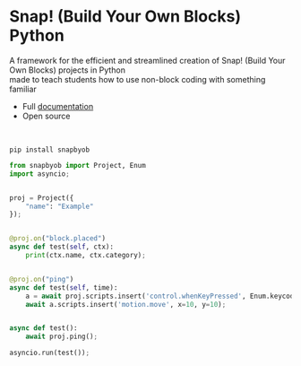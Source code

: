 # Snap! (Build Your Own Blocks) Python
A framework for the efficient and streamlined creation of Snap! (Build Your Own Blocks) projects in Python <br> 
made to teach students how to use non-block coding with something familiar
<br>

- Full [documentation](https://github.com/shysolocup/snapbyob/wiki)
- Open source

<br>

```console
pip install snapbyob
```

```py
from snapbyob import Project, Enum
import asyncio;


proj = Project({
    "name": "Example"
});


@proj.on("block.placed")
async def test(self, ctx):
    print(ctx.name, ctx.category);


@proj.on("ping")
async def test(self, time):
    a = await proj.scripts.insert('control.whenKeyPressed', Enum.keycode.a);
    await a.scripts.insert('motion.move', x=10, y=10);


async def test():
    await proj.ping();

asyncio.run(test());
```